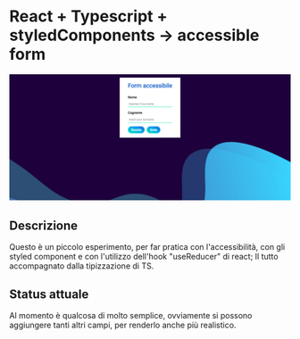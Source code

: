 # React + Typescript + styledComponents -> accessible form

![screenshot del progetto](public/img/screenshot/form-screenshot.png)


## Descrizione

Questo è un piccolo esperimento, per far pratica con l'accessibilità, con gli styled component e con l'utilizzo dell'hook "useReducer" di react; Il tutto accompagnato dalla tipizzazione di TS.


## Status attuale

Al momento è qualcosa di molto semplice, ovviamente si possono aggiungere tanti altri campi, per renderlo anche più realistico.